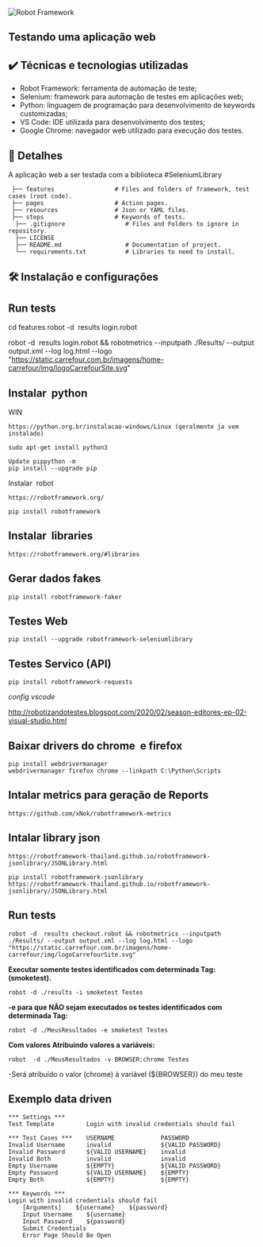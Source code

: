 ![Robot Framework](https://miro.medium.com/v2/resize:fit:553/1*wnMQPTmEsIq0TiRgfX4hig.png)
## Testando uma aplicação web

## ✔️ Técnicas e tecnologias utilizadas

- Robot Framework: ferramenta de automação de teste;
- Selenium: framework para automação de testes em aplicações web;
- Python: linguagem de programação para desenvolvimento de keywords customizadas;
- VS Code: IDE utilizada para desenvolvimento dos testes;
- Google Chrome: navegador web utilizado para execução dos testes.

## 📁 Detalhes 

A aplicação web a ser testada com a biblioteca #SeleniumLibrary
 
````
 ├── features                 # Files and folders of framework, test cases (root code).  
 ├── pages                    # Action pages.  
 ├── resources                # Json or YAML files.  
 ├── steps                    # Keywords of tests.  
  ├── .gitignore                 # Files and Folders to ignore in repository.  
  ├── LICENSE  
  ├── README.md                  # Documentation of project.  
  └── requirements.txt           # Libraries to need to install.  
````


## 🛠️ Instalação e configurações

## Run tests
cd features
robot -d  results login.robot 

robot -d  results login.robot && robotmetrics --inputpath ./Results/ --output output.xml --log log.html --logo "https://static.carrefour.com.br/imagens/home-carrefour/img/logoCarrefourSite.svg"

 
## Instalar  python
WIN 
````
https://python.org.br/instalacao-windows/Linux (geralmente ja vem instalado)
 
sudo apt-get install python3

Update pippython -m 
pip install --upgrade pip
````
Instalar  robot
````
https://robotframework.org/
 
pip install robotframework
````
## Instalar  libraries
````
https://robotframework.org/#libraries
````

## Gerar dados fakes
````
pip install robotframework-faker
````

## Testes Web
````
pip install --upgrade robotframework-seleniumlibrary
````

## Testes Servico (API)
```
pip install robotframework-requests
````

*config vscode*

http://robotizandotestes.blogspot.com/2020/02/season-editores-ep-02-visual-studio.html

## Baixar drivers do chrome  e firefox
````
pip install webdrivermanager
webdrivermanager firefox chrome --linkpath C:\Python\Scripts
````

## Intalar metrics para geração de Reports
````
https://github.com/xNok/robotframework-metrics
````

## Intalar library json
````
https://robotframework-thailand.github.io/robotframework-jsonlibrary/JSONLibrary.html

pip install robotframework-jsonlibrary
https://robotframework-thailand.github.io/robotframework-jsonlibrary/JSONLibrary.html
````

## Run tests
````
robot -d  results checkout.robot && robotmetrics --inputpath ./Results/ --output output.xml --log log.html --logo "https://static.carrefour.com.br/imagens/home-carrefour/img/logoCarrefourSite.svg"
````
**Executar somente testes identificados com determinada Tag: (smoketest).**
````
robot -d ./results -i smoketest Testes
````
**-e para que NÃO sejam executados os testes identificados com determinada Tag:**
````
robot -d ./MeusResultados -e smoketest Testes
````
**Com valores Atribuindo valores a variáveis:**
````
robot  -d ./MeusResultados -v BROWSER:chrome Testes
````
-Será atribuído o valor (chrome) à variável (${BROWSER}) do meu teste 


## Exemplo data driven

````
*** Settings ***
Test Template         Login with invalid credentials should fail

*** Test Cases ***    USERNAME             PASSWORD
Invalid Username      invalid              ${VALID PASSWORD}
Invalid Password      ${VALID USERNAME}    invalid
Invalid Both          invalid              invalid
Empty Username        ${EMPTY}             ${VALID PASSWORD}
Empty Password        ${VALID USERNAME}    ${EMPTY}
Empty Both            ${EMPTY}             ${EMPTY}

*** Keywords ***
Login with invalid credentials should fail
    [Arguments]    ${username}    ${password}
    Input Username    ${username}
    Input Password    ${password}
    Submit Credentials
    Error Page Should Be Open
````
